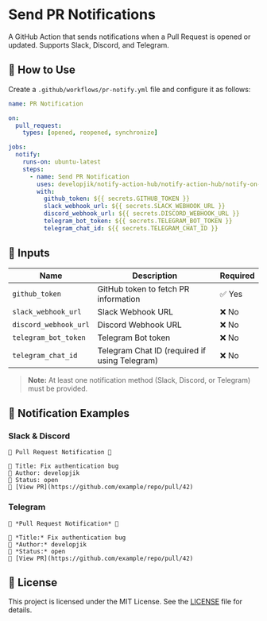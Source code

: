 # Send PR Notifications

A GitHub Action that sends notifications when a Pull Request is opened or updated. Supports Slack, Discord, and Telegram.

## 🚀 How to Use

Create a `.github/workflows/pr-notify.yml` file and configure it as follows:

```yaml
name: PR Notification

on:
  pull_request:
    types: [opened, reopened, synchronize]

jobs:
  notify:
    runs-on: ubuntu-latest
    steps:
      - name: Send PR Notification
        uses: developjik/notify-action-hub/notify-action-hub/notify-on-pr@v1
        with:
          github_token: ${{ secrets.GITHUB_TOKEN }}
          slack_webhook_url: ${{ secrets.SLACK_WEBHOOK_URL }}
          discord_webhook_url: ${{ secrets.DISCORD_WEBHOOK_URL }}
          telegram_bot_token: ${{ secrets.TELEGRAM_BOT_TOKEN }}
          telegram_chat_id: ${{ secrets.TELEGRAM_CHAT_ID }}
```

## 🔧 Inputs

| Name                  | Description                                   | Required |
| --------------------- | --------------------------------------------- | -------- |
| `github_token`        | GitHub token to fetch PR information          | ✅ Yes   |
| `slack_webhook_url`   | Slack Webhook URL                             | ❌ No    |
| `discord_webhook_url` | Discord Webhook URL                           | ❌ No    |
| `telegram_bot_token`  | Telegram Bot token                            | ❌ No    |
| `telegram_chat_id`    | Telegram Chat ID (required if using Telegram) | ❌ No    |

> **Note:** At least one notification method (Slack, Discord, or Telegram) must be provided.

## 📩 Notification Examples

### Slack & Discord

```
📢 Pull Request Notification 📢

🔹 Title: Fix authentication bug
🔹 Author: developjik
🔹 Status: open
🔹 [View PR](https://github.com/example/repo/pull/42)
```

### Telegram

```
📢 *Pull Request Notification* 📢

🔹 *Title:* Fix authentication bug
🔹 *Author:* developjik
🔹 *Status:* open
🔹 [View PR](https://github.com/example/repo/pull/42)
```

## 📜 License

This project is licensed under the MIT License. See the [LICENSE](LICENSE) file for details.
